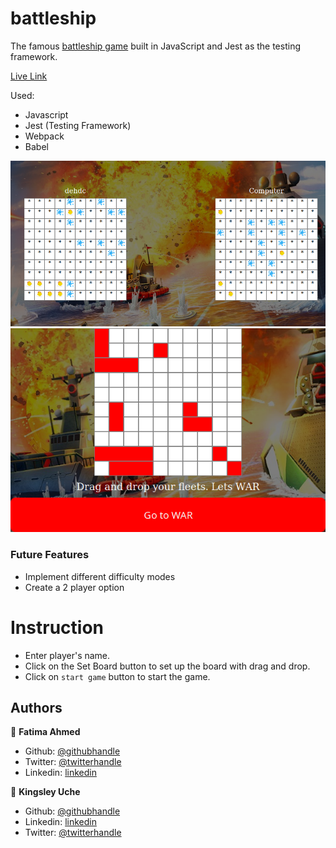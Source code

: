 # battleship
The famous [battleship game](https://en.wikipedia.org/wiki/Battleship_(game)) built in JavaScript and Jest as the testing framework.

[Live Link](https://raw.githack.com/Urchmaney/battleship/master/dist/index.html)

Used:
- Javascript
- Jest (Testing Framework)
- Webpack
- Babel

![screenshot](./battleship.png)
![screenshot](./Screenshot.png)

### Future Features
- Implement different difficulty modes
- Create a 2 player option

# Instruction
- Enter player's name.
- Click on the Set Board button to set up the board with drag and drop.
- Click on `start game` button to start the game.

## Authors

👤 **Fatima Ahmed**

- Github: [@githubhandle](https://github.com/fatymahmed)
- Twitter: [@twitterhandle](https://twitter.com/fatymahmed)
- Linkedin: [linkedin](https://www.linkedin.com/in/fatimahmed/)

👤 **Kingsley Uche**

- Github: [@githubhandle](https://github.com/Urchmaney)
- Linkedin: [linkedin](https://www.linkedin.com/in/kingsley-uche/)
- Twitter: [@twitterhandle](https://twitter.com/kingsleyunegbu)

